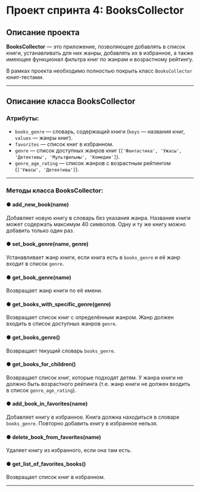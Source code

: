 # Проект спринта 4: BooksCollector

## Описание проекта

**BooksCollector** — это приложение, позволяющее добавлять в список книги, устанавливать для них жанры, добавлять их в избранное, а также имеющее функционал фильтра книг по жанрам и возрастному рейтингу. 

В рамках проекта необходимо полностью покрыть класс `BooksCollector` юнит-тестами.

---

## Описание класса BooksCollector

### Атрибуты:
- `books_genre` — словарь, содержащий книги (`keys` — названия книг, `values` — жанры книг).
- `favorites` — список книг в избранном.
- `genre` — список доступных жанров книг (`['Фантастика', 'Ужасы', 'Детективы', 'Мультфильмы', 'Комедии']`).
- `genre_age_rating` — список жанров с возрастным рейтингом (`['Ужасы', 'Детективы']`).

---

### Методы класса BooksCollector:

#### ● **add_new_book(name)**
Добавляет новую книгу в словарь без указания жанра.
Название книги может содержать максимум 40 символов.
Одну и ту же книгу можно добавить только один раз.

#### ● **set_book_genre(name, genre)**
Устанавливает жанр книги, если книга есть в `books_genre` и её жанр входит в список `genre`.

#### ● **get_book_genre(name)**
Возвращает жанр книги по её имени.

#### ● **get_books_with_specific_genre(genre)**
Возвращает список книг с определённым жанром.
Жанр должен входить в список доступных жанров `genre`.

#### ● **get_books_genre()**
Возвращает текущий словарь `books_genre`.

#### ● **get_books_for_children()**
Возвращает список книг, которые подходят детям.
У жанра книги не должно быть возрастного рейтинга (т.е. жанр книги не должен входить в список `genre_age_rating`).

#### ● **add_book_in_favorites(name)**
Добавляет книгу в избранное.
Книга должна находиться в словаре `books_genre`.
Повторно добавить книгу в избранное нельзя.

#### ● **delete_book_from_favorites(name)**
Удаляет книгу из избранного, если она там есть.

#### ● **get_list_of_favorites_books()**
Возвращает список книг в избранном.

---
